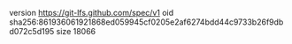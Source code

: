 version https://git-lfs.github.com/spec/v1
oid sha256:861936061921868ed059945cf0205e2af6274bdd44c9733b26f9dbd072c5d195
size 18066
